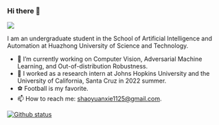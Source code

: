 ### Hi there 👋

[![](https://img.shields.io/badge/Google%20Scholar-%234285F4.svg?&style=flat-square&logo=google-scholar&logoColor=white)](https://scholar.google.com/citations?hl=zh-CN&user=s1m55YoAAAAJ)

I am an undergraduate student in the School of Artificial Intelligence and Automation at Huazhong University of Science and Technology.

- 🔭 I’m currently working on Computer Vision, Adversarial Machine Learning, and Out-of-distribution Robustness.
- 🔬 I worked as a research intern at Johns Hopkins University and the University of California, Santa Cruz in 2022 summer.
- ⚽ Football is my favorite.
- 📫 How to reach me: shaoyuanxie1125@gmail.com.


[![Github status](https://github-readme-stats.vercel.app/api?username=Daniel-xsy)]()
